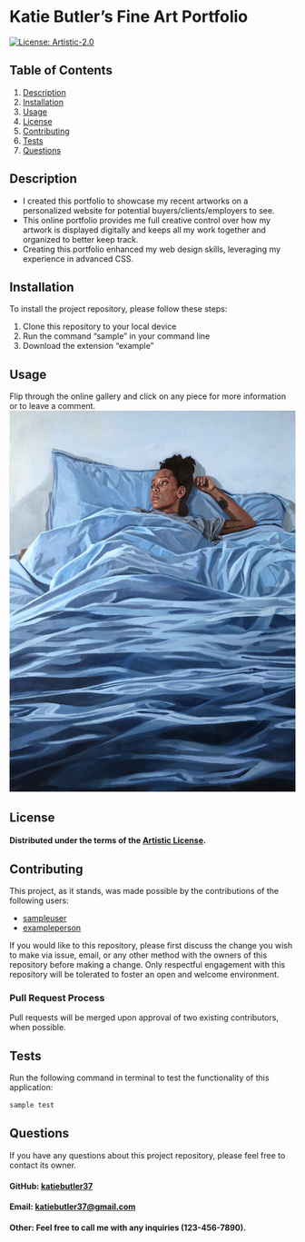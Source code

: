   # Katie Butler’s Fine Art Portfolio

  [![License: Artistic-2.0](https://img.shields.io/badge/License-Artistic_2.0-0298c3.svg)](https://opensource.org/licenses/Artistic-2.0)

  
  ## Table of Contents
  1. [Description](#description)
  2. [Installation](#installation)
  3. [Usage](#usage)
  4. [License](#license)
  5. [Contributing](#contributing)
  6. [Tests](#tests)
  7. [Questions](#questions)
  

  
## Description
- I created this portfolio to showcase my recent artworks on a personalized website for potential buyers/clients/employers to see. 
- This online portfolio provides me full creative control over how my artwork is displayed digitally and keeps all my work together and organized to better keep track. 
- Creating this portfolio enhanced my web design skills, leveraging my experience in advanced CSS.
   

  
## Installation
To install the project repository, please follow these steps:
1. Clone this repository to your local device
2. Run the command “sample” in your command line
3. Download the extension “example”

    

  
## Usage
Flip through the online gallery and click on any piece for more information or to leave a comment.
![Still](../images/TWENTY-Butler-Still.jpg)
    
  
  ## License
#### Distributed under the terms of the [Artistic License](https://opensource.org/licenses/Artistic-2.0).


  
## Contributing
This project, as it stands, was made possible by the contributions of the following users:
- [sampleuser](https://github.com/sampleuser)
- [exampleperson](https://github.com/exampleperson)

If you would like to this repository, please first discuss the change you wish to make via issue, email, or any other method with the owners of this repository before making a change. Only respectful engagement with this repository will be tolerated to foster an open and welcome environment.
  ### Pull Request Process
  Pull requests will be merged upon approval of two existing contributors, when possible.
  


  
## Tests
 Run the following command in terminal to test the functionality of this application:

```sh 
sample test
```
  


  
## Questions
If you have any questions about this project repository, please feel free to contact its owner.
  #### GitHub: [katiebutler37](https://github.com/katiebutler37)
  #### Email: [katiebutler37@gmail.com](mailto:katiebutler37@gmail.com)
  #### Other: Feel free to call me with any inquiries (123-456-7890).
    